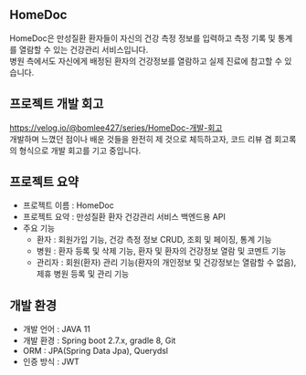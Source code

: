 HomeDoc
---

HomeDoc은 만성질환 환자들이 자신의 건강 측정 정보를 입력하고 측정 기록 및 통계를 열람할 수 있는 건강관리 서비스입니다.  
병원 측에서도 자신에게 배정된 환자의 건강정보를 열람하고 실제 진료에 참고할 수 있습니다.

프로젝트 개발 회고
---
https://velog.io/@bomlee427/series/HomeDoc-개발-회고  
개발하며 느꼈던 점이나 배운 것들을 완전히 제 것으로 체득하고자, 코드 리뷰 겸 회고록의 형식으로 개발 회고를 기고 중입니다.

프로젝트 요약
---
- 프로젝트 이름 : HomeDoc
- 프로젝트 요약 : 만성질환 환자 건강관리 서비스 백엔드용 API
- 주요 기능
    - 환자 : 회원가입 기능, 건강 측정 정보 CRUD, 조회 및 페이징, 통계 기능
    - 병원 : 환자 등록 및 삭제 기능, 환자 및 환자의 건강정보 열람 및 코멘트 기능
    - 관리자 : 회원(환자) 관리 기능(환자의 개인정보 및 건강정보는 열람할 수 없음), 제휴 병원 등록 및 관리 기능

개발 환경
---
- 개발 언어 : JAVA 11
- 개발 환경 : Spring boot 2.7.x, gradle 8, Git
- ORM : JPA(Spring Data Jpa), Querydsl
- 인증 방식 : JWT
